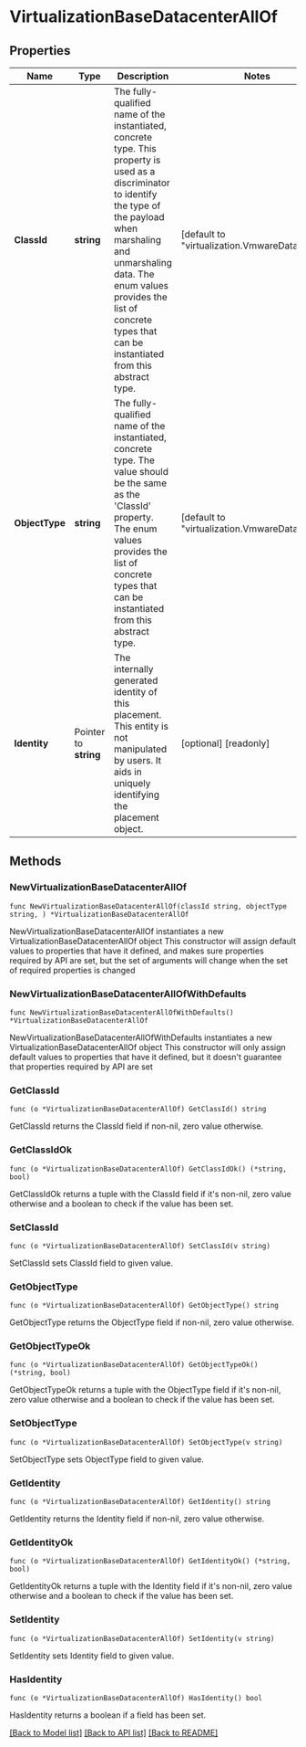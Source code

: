 # VirtualizationBaseDatacenterAllOf

## Properties

Name | Type | Description | Notes
------------ | ------------- | ------------- | -------------
**ClassId** | **string** | The fully-qualified name of the instantiated, concrete type. This property is used as a discriminator to identify the type of the payload when marshaling and unmarshaling data. The enum values provides the list of concrete types that can be instantiated from this abstract type. | [default to "virtualization.VmwareDatacenter"]
**ObjectType** | **string** | The fully-qualified name of the instantiated, concrete type. The value should be the same as the &#39;ClassId&#39; property. The enum values provides the list of concrete types that can be instantiated from this abstract type. | [default to "virtualization.VmwareDatacenter"]
**Identity** | Pointer to **string** | The internally generated identity of this placement. This entity is not manipulated by users. It aids in uniquely identifying the placement object. | [optional] [readonly] 

## Methods

### NewVirtualizationBaseDatacenterAllOf

`func NewVirtualizationBaseDatacenterAllOf(classId string, objectType string, ) *VirtualizationBaseDatacenterAllOf`

NewVirtualizationBaseDatacenterAllOf instantiates a new VirtualizationBaseDatacenterAllOf object
This constructor will assign default values to properties that have it defined,
and makes sure properties required by API are set, but the set of arguments
will change when the set of required properties is changed

### NewVirtualizationBaseDatacenterAllOfWithDefaults

`func NewVirtualizationBaseDatacenterAllOfWithDefaults() *VirtualizationBaseDatacenterAllOf`

NewVirtualizationBaseDatacenterAllOfWithDefaults instantiates a new VirtualizationBaseDatacenterAllOf object
This constructor will only assign default values to properties that have it defined,
but it doesn't guarantee that properties required by API are set

### GetClassId

`func (o *VirtualizationBaseDatacenterAllOf) GetClassId() string`

GetClassId returns the ClassId field if non-nil, zero value otherwise.

### GetClassIdOk

`func (o *VirtualizationBaseDatacenterAllOf) GetClassIdOk() (*string, bool)`

GetClassIdOk returns a tuple with the ClassId field if it's non-nil, zero value otherwise
and a boolean to check if the value has been set.

### SetClassId

`func (o *VirtualizationBaseDatacenterAllOf) SetClassId(v string)`

SetClassId sets ClassId field to given value.


### GetObjectType

`func (o *VirtualizationBaseDatacenterAllOf) GetObjectType() string`

GetObjectType returns the ObjectType field if non-nil, zero value otherwise.

### GetObjectTypeOk

`func (o *VirtualizationBaseDatacenterAllOf) GetObjectTypeOk() (*string, bool)`

GetObjectTypeOk returns a tuple with the ObjectType field if it's non-nil, zero value otherwise
and a boolean to check if the value has been set.

### SetObjectType

`func (o *VirtualizationBaseDatacenterAllOf) SetObjectType(v string)`

SetObjectType sets ObjectType field to given value.


### GetIdentity

`func (o *VirtualizationBaseDatacenterAllOf) GetIdentity() string`

GetIdentity returns the Identity field if non-nil, zero value otherwise.

### GetIdentityOk

`func (o *VirtualizationBaseDatacenterAllOf) GetIdentityOk() (*string, bool)`

GetIdentityOk returns a tuple with the Identity field if it's non-nil, zero value otherwise
and a boolean to check if the value has been set.

### SetIdentity

`func (o *VirtualizationBaseDatacenterAllOf) SetIdentity(v string)`

SetIdentity sets Identity field to given value.

### HasIdentity

`func (o *VirtualizationBaseDatacenterAllOf) HasIdentity() bool`

HasIdentity returns a boolean if a field has been set.


[[Back to Model list]](../README.md#documentation-for-models) [[Back to API list]](../README.md#documentation-for-api-endpoints) [[Back to README]](../README.md)


